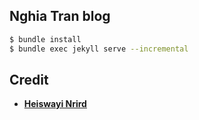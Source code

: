 ## Nghia Tran blog

```bash
$ bundle install
$ bundle exec jekyll serve --incremental
```

## Credit
- [**Heiswayi Nrird**](https://heiswayi.nrird.com)
